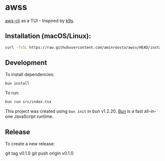 # awss

[aws-cli](https://github.com/aws/aws-cli) as a TUI - Inspired by [k9s](https://github.com/derailed/k9s).

## Installation (macOS/Linux):

```bash
curl -fsSL https://raw.githubusercontent.com/aminroosta/awss/HEAD/install.sh | bash
```

## Development

To install dependencies:

```bash
bun install
```

To run:

```bash
bun run src/index.tsx
```

This project was created using `bun init` in bun v1.2.20. [Bun](https://bun.com) is a fast all-in-one JavaScript runtime.


## Release

To create a new release:

git tag v0.1.0
git push origin v0.1.0
